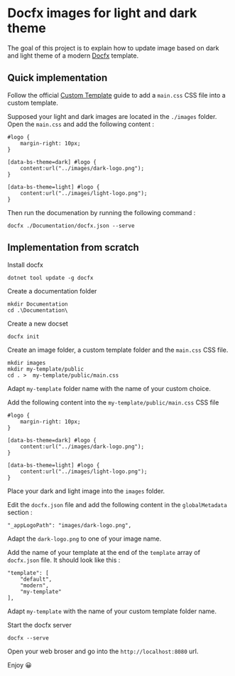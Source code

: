# Docfx images for light and dark theme

The goal of this project is to explain how to update image based on dark and light theme of a modern [Docfx](https://dotnet.github.io/docfx/index.html) template.

## Quick implementation

Follow the official [Custom Template](https://dotnet.github.io/docfx/docs/template.html?tabs=modern#custom-template) guide to add a `main.css` CSS file into a custom template.

Supposed your light and dark images are located in the `./images` folder. Open the `main.css` and add the following content :

```{css}
#logo {
    margin-right: 10px;
}

[data-bs-theme=dark] #logo {
    content:url("../images/dark-logo.png");
}

[data-bs-theme=light] #logo {
    content:url("../images/light-logo.png");
}
```

Then run the documenation by running the following command :

```{pwsh}
docfx ./Documentation/docfx.json --serve
```

## Implementation from scratch

Install docfx

```{pwsh}
dotnet tool update -g docfx
```

Create a documentation folder

```{pwsh}
mkdir Documentation
cd .\Documentation\
```

Create a new docset

```{pwsh}
docfx init
```

Create an image folder, a custom template folder and the `main.css` CSS file.

```{pwsh}
mkdir images
mkdir my-template/public
cd . >  my-template/public/main.css
```

Adapt `my-template` folder name with the name of your custom choice.

Add the following content into the `my-template/public/main.css` CSS file

```{css}
#logo {
    margin-right: 10px;
}

[data-bs-theme=dark] #logo {
    content:url("../images/dark-logo.png");
}

[data-bs-theme=light] #logo {
    content:url("../images/light-logo.png");
}
```

Place your dark and light image into the `images` folder.

Edit the `docfx.json` file and add the following content in the `globalMetadata` section :

```{json}
"_appLogoPath": "images/dark-logo.png",
```

Adapt the `dark-logo.png` to one of your image name.

Add the name of your template at the end of the `template` array of `docfx.json` file. It should look like this :

```{json}
"template": [
    "default",
    "modern",
    "my-template"
],
````

Adapt `my-template` with the name of your custom template folder name.

Start the docfx server

```{pwsh}
docfx --serve
```

Open your web broser and go into the `http://localhost:8080` url.

Enjoy 😀
